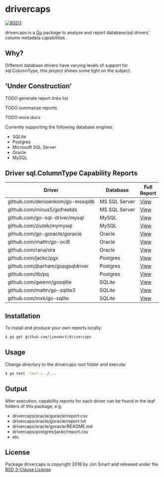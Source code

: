 # drivercaps

[![BSD3](https://img.shields.io/badge/license-BSD3-blue.svg?style=flat)](LICENSE.md)

drivercaps is a [Go](https://golang.org) package to analyse and report database/sql drivers' column metadata capabilities.


## Why?

Different database drivers have varying levels of support for sql.ColumnType, this project shines some light on the subject.


## 'Under Construction'

TODO generate report links list

TODO summarise reports

TODO more docs


Currently supporting the following database engines:

- SQLite
- Postgres
- Microsoft SQL Server
- Oracle
- MySQL

## Driver sql.ColumnType Capability Reports

Driver | Database | Full<br/>Report
---|---|---
github.com/denisenkom/go-mssqldb | MS SQL Server | [View](https://github.com/jimsmart/drivercaps/tree/master/mssql/denisenkom)
github.com/minus5/gofreetds | MS SQL Server | [View](https://github.com/jimsmart/drivercaps/tree/master/mssql/minus5)
github.com/go-sql-driver/mysql | MySQL | [View](https://github.com/jimsmart/drivercaps/tree/master/mysql/gosqldriver)
github.com/ziutek/mymysql | MySQL | [View](https://github.com/jimsmart/drivercaps/tree/master/mysql/ziutek)
github.com/go-goracle/goracle | Oracle | [View](https://github.com/jimsmart/drivercaps/tree/master/oracle/goracle)
github.com/mattn/go-oci8 | Oracle | [View](https://github.com/jimsmart/drivercaps/tree/master/oracle/mattn)
github.com/rana/ora | Oracle | [View](https://github.com/jimsmart/drivercaps/tree/master/oracle/rana)
github.com/jackc/pgx | Postgres | [View](https://github.com/jimsmart/drivercaps/tree/master/postgres/jackc)
github.com/jbarham/gopgsqldriver | Postgres | [View](https://github.com/jimsmart/drivercaps/tree/master/postgres/jbarham)
github.com/lib/pq | Postgres | [View](https://github.com/jimsmart/drivercaps/tree/master/postgres/lib)
github.com/gwenn/gosqlite | SQLite | [View](https://github.com/jimsmart/drivercaps/tree/master/sqlite/gwenn)
github.com/mattn/go-sqlite3 | SQLite | [View](https://github.com/jimsmart/drivercaps/tree/master/sqlite/mattn)
github.com/mxk/go-sqlite | SQLite | [View](https://github.com/jimsmart/drivercaps/tree/master/sqlite/mxk)


## Installation

To install and produce your own reports locally:

```bash
$ go get github.com/jimsmart/drivercaps
```

## Usage

Change directory to the drivercaps root folder and execute:

```bash
$ go test -test.v ./...
```

## Output

After execution, capability reports for each driver can be found in the leaf folders of this package, e.g.

- drivercaps/oracle/goracle/report.csv
- drivercaps/oracle/goracle/report.txt
- drivercaps/oracle/goracle/README.md
- drivercaps/postgres/jackc/report.csv
- etc.


## License

Package drivercaps is copyright 2018 by Jim Smart and released under the [BSD 3-Clause License](LICENSE.md)
